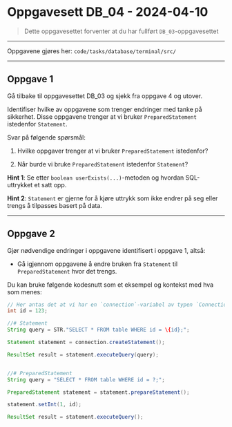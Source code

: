 # Oppgavesett DB_04 - 2024-04-10

> Dette oppgavesettet forventer at du har fullført `DB_03`-oppgavesettet

---

Oppgavene gjøres her: `code/tasks/database/terminal/src/`

---

## Oppgave 1

Gå tilbake til oppgavesettet DB_03 og sjekk fra oppgave 4 og utover.

Identifiser hvilke av oppgavene som trenger endringer med tanke på sikkerhet.
Disse oppgavene trenger at vi bruker `PreparedStatement` istedenfor `Statement`.

Svar på følgende spørsmål:

1. Hvilke oppgaver trenger at vi bruker `PreparedStatement` istedenfor?

2. Når burde vi bruke `PreparedStatement` istedenfor `Statement`?

**Hint 1**: Se etter `boolean userExists(...)`-metoden og hvordan SQL-uttrykket et satt opp. 

**Hint 2**: `Statement` er gjerne for å kjøre uttrykk som ikke endrer på seg eller trengs å tilpasses basert på data.

---

## Oppgave 2

Gjør nødvendige endringer i oppgavene identifisert i oppgave 1, altså:

- Gå igjennom oppgavene å endre bruken fra `Statement` til `PreparedStatement` hvor det trengs.

Du kan bruke følgende kodesnutt som et eksempel og kontekst med hva som menes:

```java
// Her antas det at vi har en `connection`-variabel av typen `Connection` allerede
int id = 123;

//# Statement
String query = STR."SELECT * FROM table WHERE id = \{id};";

Statement statement = connection.createStatement();

ResultSet result = statement.executeQuery(query);


//# PreparedStatement
String query = "SELECT * FROM table WHERE id = ?;";

PreparedStatement statement = statement.prepareStatement();

statement.setInt(1, id);

ResultSet result = statement.executeQuery();
```